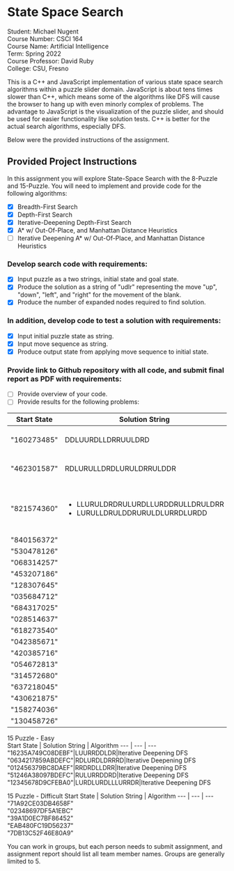 # State Space Search
Student: Michael Nugent    
Course Number: CSCI 164    
Course Name: Artificial Intelligence    
Term: Spring 2022    
Course Professor: David Ruby    
College: CSU, Fresno    

This is a C++ and JavaScript implementation of various state space search algorithms within a puzzle slider domain.  JavaScript is about tens times slower than C++, which means some of the algorithms like DFS will cause the browser to hang up with even minorly complex of problems.  The advantage to JavaScript is the visualization of the puzzle slider, and should be used for easier functionality like solution tests.  C++ is better for the actual search algorithms, especially DFS.

Below were the provided instructions of the assignment.    


## Provided Project Instructions
In this assignment you will explore State-Space Search with the 8-Puzzle and 15-Puzzle.  You will need to implement and provide code for the following algorithms:

- [x] Breadth-First Search    
- [x] Depth-First Search    
- [x] Iterative-Deepening Depth-First Search    
- [x] A* w/ Out-Of-Place, and Manhattan Distance Heuristics    
- [ ] Iterative Deepening A* w/ Out-Of-Place, and Manhattan Distance Heuristics    

### Develop search code with requirements:

- [x] Input puzzle as a two strings, initial state and goal state.    
- [x] Produce the solution as a string of "udlr" representing the move "up", "down", "left", and "right" for the movement of the blank.    
- [x] Produce the number of expanded nodes required to find solution.    

### In addition, develop code to test a solution with requirements:

- [x] Input initial puzzle state as string.
- [x] Input move sequence as string.
- [x] Produce output state from applying move sequence to initial state.

### Provide link to Github repository with all code, and submit final report as PDF with requirements:

- [ ] Provide overview of your code.
- [ ] Provide results for the following problems:

Start State | Solution String | Algorithm
--- | --- | --- 
"160273485" | DDLUURDLLDRRUULDRD | A* w/ Manhattan Distance
"462301587" | RDLURULLDRDLURULDRRULDDR | A* w/ Manhattan Distance
"821574360"| <ul><li>LLURULDRDRULURDLLURDDRULLDRULDRR</li><li>LURULLDRULDDRURULDLURRDLURDD</li></ul> | <ul><li>?</li><li>A* w/ Manhattan Distance</li></ul>
"840156372"|
"530478126"|
"068314257"|
"453207186"|
"128307645"|
"035684712"|
"684317025"|
"028514637"|
"618273540"|
"042385671"|
"420385716"|
"054672813"|
"314572680"|
"637218045"|
"430621875"|
"158274036"|
"130458726"|

15 Puzzle - Easy   
Start State | Solution String | Algorithm
--- | --- | ---
"16235A749C08DEBF"|LUURRDDLDR|Iterative Deepening DFS
"0634217859ABDEFC"|RDLURDLDRRRD|Iterative Deepening DFS
"012456379BC8DAEF"|RRDRDLLDRR|Iterative Deepening DFS
"51246A38097BDEFC"|RULURRDDRD|Iterative Deepening DFS
"12345678D9CFEBA0"|LURDLURDLLLURRDR|Iterative Deepening DFS

15 Puzzle - Difficult
Start State | Solution String | Algorithm
--- | --- | ---
"71A92CE03DB4658F"    
"02348697DF5A1EBC"    
"39A1D0EC7BF86452"    
"EAB480FC19D56237"    
"7DB13C52F46E80A9"   

You can work in groups, but each person needs to submit assignment, and assignment report should list all team member names.  Groups are generally limited to 5.
